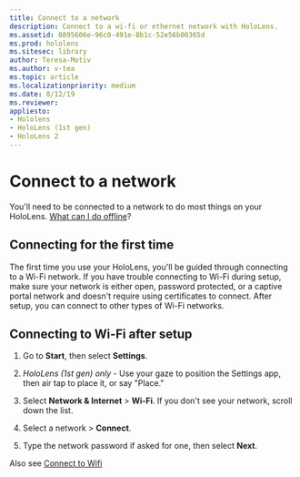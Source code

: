 ```yaml
---
title: Connect to a network
description: Connect to a wi-fi or ethernet network with HoloLens.
ms.assetid: 0895606e-96c0-491e-8b1c-52e56b00365d
ms.prod: hololens
ms.sitesec: library
author: Teresa-Motiv
ms.author: v-tea
ms.topic: article
ms.localizationpriority: medium
ms.date: 8/12/19
ms.reviewer: 
appliesto:
- Hololens
- HoloLens (1st gen)
- HoloLens 2
---
```


# Connect to a network

You'll need to be connected to a network to do most things on your HoloLens. [What can I do offline](hololens-offline.md)?

## Connecting for the first time

The first time you use your HoloLens, you'll be guided through connecting to a Wi-Fi network. If you have trouble connecting to Wi-Fi during setup, make sure your network is either open, password protected, or a captive portal network and doesn't require using certificates to connect. After setup, you can connect to other types of Wi-Fi networks.

## Connecting to Wi-Fi after setup

1. Go to **Start**, then select **Settings**.

1. _HoloLens (1st gen) only_ - Use your gaze to position the Settings app, then air tap to place it, or say "Place."

1. Select **Network & Internet** > **Wi-Fi**. If you don't see your network, scroll down the list.

1. Select a network > **Connect**.

1. Type the network password if asked for one, then select **Next**.

Also see [Connect to Wifi](https://docs.microsoft.com/en-us/windows/mixed-reality/connecting-to-wi-fi-on-hololens)